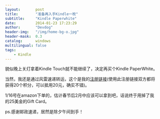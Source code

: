 ```yaml
---
layout:       post
title:        "准备再入手Kindle一枚"
subtitle:     "Kindle Paperwhite"
date:         2014-01-23 17:23:29
author:       "Devdog"
header-img:   "/img/home-bg-o.jpg"
header-mask:  0.3
catalog:      windows
multilingual: false
tags:
    - Kindle
---
```



貌似晚上关灯拿着Kindle Touch就不能继续了，决定再买个Kindle PaperWhite。

当然，我还是通过风雷速递转运，这个是我的[注册链接](www.thunderex.com/Register.aspx?cs=jason&ref=dualxu)(使用此注册链接双方都将获得20个积分，可以抵用20元，确实不错)。

1/16号在amazon下单的，估计春节后2月中应该可以拿到吧，话说终于用掉了我的25美金的Gift Card。

ps.感谢邮政速递，居然是除夕午间到手！



